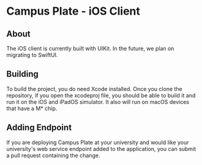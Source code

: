 # Campus Plate - iOS Client

## About
The iOS client is currently built with UIKit. In the future, we plan on migrating to SwiftUI.

## Building
To build the project, you do need Xcode installed. Once you clone the repository, if you open the xcodeproj file, you should be able to build it and run it on the iOS and iPadOS simulator. It also will run on macOS devices that have a M* chip.

## Adding Endpoint
If you are deploying Campus Plate at your university and would like your university's web service endpoint added to the application, you can submit a pull request containing the change.
